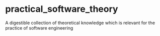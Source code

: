 # practical_software_theory
A digestible collection of theoretical knowledge which is relevant for the practice of software engineering
